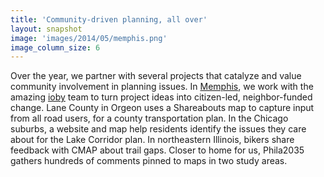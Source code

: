 ```yaml
---
title: 'Community-driven planning, all over'
layout: snapshot
image: 'images/2014/05/memphis.png'
image_column_size: 6
---
```


Over the year, we partner with several projects that catalyze and value community involvement in planning issues. In [Memphis](https://www.ioby.org/campaign/memphis), we work with the amazing <a href="http://ioby.org">ioby</a> team to turn project ideas into citizen-led, neighbor-funded change. Lane County in Orgeon uses a Shareabouts map to capture input from all road users, for a county transportation plan. In the Chicago suburbs, a website and map help residents identify the issues they care about for the Lake Corridor plan. In northeastern Illinois, bikers share feedback with CMAP about trail gaps. Closer to home for us, Phila2035 gathers hundreds of comments pinned to maps in two study areas. 